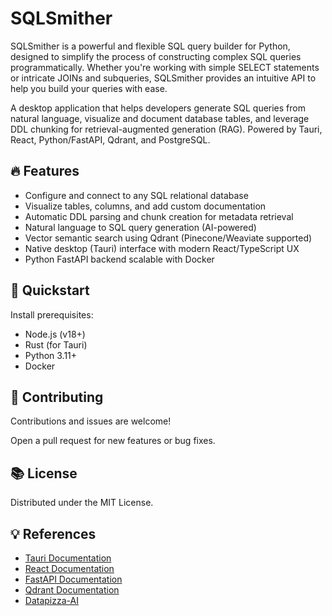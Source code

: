 # SQLSmither
SQLSmither is a powerful and flexible SQL query builder for Python, designed to simplify the process of constructing complex SQL queries programmatically. Whether you're working with simple SELECT statements or intricate JOINs and subqueries, SQLSmither provides an intuitive API to help you build your queries with ease.

A desktop application that helps developers generate SQL queries from natural language, visualize and document database tables, and leverage DDL chunking for retrieval-augmented generation (RAG). Powered by Tauri, React, Python/FastAPI, Qdrant, and PostgreSQL.

## 🔥 Features
- Configure and connect to any SQL relational database
- Visualize tables, columns, and add custom documentation
- Automatic DDL parsing and chunk creation for metadata retrieval
- Natural language to SQL query generation (AI-powered)
- Vector semantic search using Qdrant (Pinecone/Weaviate supported)
- Native desktop (Tauri) interface with modern React/TypeScript UX
- Python FastAPI backend scalable with Docker

## 🚀 Quickstart
Install prerequisites:

- Node.js (v18+)
- Rust (for Tauri)
- Python 3.11+
- Docker

## 🤝 Contributing
Contributions and issues are welcome!

Open a pull request for new features or bug fixes.

## 📚 License
Distributed under the MIT License.

## 💡 References
- [Tauri Documentation](https://v1.tauri.app/v1/guides/)
- [React Documentation](https://react.dev/learn)
- [FastAPI Documentation](https://fastapi.tiangolo.com/)
- [Qdrant Documentation](https://qdrant.tech/documentation/)
- [Datapizza-AI](https://docs.datapizza.ai/0.0.7/)